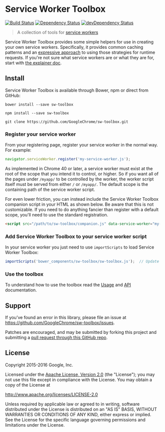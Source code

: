 # Service Worker Toolbox

[![Build Status](https://travis-ci.org/GoogleChrome/sw-toolbox.svg?branch=master)](https://travis-ci.org/GoogleChrome/sw-toolbox) [![Dependency Status](https://david-dm.org/googlechrome/sw-toolbox.svg)](https://david-dm.org/googlechrome/sw-toolbox) [![devDependency Status](https://david-dm.org/googlechrome/sw-toolbox/dev-status.svg)](https://david-dm.org/googlechrome/sw-toolbox#info=devDependencies)

> A collection of tools for [service workers](https://w3c.github.io/ServiceWorker/)

Service Worker Toolbox provides some simple helpers for use in creating your own service workers. Specifically, it provides common caching patterns and an [expressive approach](https://googlechrome.github.io/sw-toolbox/docs/master/tutorial-api.html#expressive-approach) to using those strategies for runtime requests. If you're not sure what service workers are or what they are for, start with [the explainer doc](https://github.com/slightlyoff/ServiceWorker/blob/master/explainer.md).

## Install

Service Worker Toolbox is available through Bower, npm or direct from GitHub:

`bower install --save sw-toolbox`

`npm install --save sw-toolbox`

`git clone https://github.com/GoogleChrome/sw-toolbox.git`

### Register your service worker

From your registering page, register your service worker in the normal way. For example:

```javascript
navigator.serviceWorker.register('my-service-worker.js');
```

As implemented in Chrome 40 or later, a service worker must exist at the root of the scope that you intend it to control, or higher. So if you want all of the pages under `/myapp/` to be controlled by the worker, the worker script itself must be served from either `/` or `/myapp/`. The default scope is the containing path of the service worker script.

For even lower friction, you can instead include the Service Worker Toolbox companion script in your HTML as shown below. Be aware that this is not customizable. If you need to do anything fancier than register with a default scope, you'll need to use the standard registration.

```html
<script src="/path/to/sw-toolbox/companion.js" data-service-worker="my-service-worker.js"></script>
```

### Add Service Worker Toolbox to your service worker script

In your service worker you just need to use `importScripts` to load Service Worker Toolbox:

```javascript
importScripts('bower_components/sw-toolbox/sw-toolbox.js');  // Update path to match your own setup.
```

### Use the toolbox

To understand how to use the toolbox read the [Usage](https://googlechrome.github.io/sw-toolbox/docs/master/tutorial-usage) and [API](https://googlechrome.github.io/sw-toolbox/docs/master/tutorial-api) documentation.

## Support

If you’ve found an error in this library, please file an issue at https://github.com/GoogleChrome/sw-toolbox/issues.

Patches are encouraged, and may be submitted by forking this project and submitting a [pull request through this GitHub repo](https://github.com/GoogleChrome/sw-toolbox/pulls).

## License

Copyright 2015-2016 Google, Inc.

Licensed under the [Apache License, Version 2.0](LICENSE) (the "License");
you may not use this file except in compliance with the License. You may
obtain a copy of the License at

   http://www.apache.org/licenses/LICENSE-2.0

Unless required by applicable law or agreed to in writing, software
distributed under the License is distributed on an "AS IS" BASIS,
WITHOUT WARRANTIES OR CONDITIONS OF ANY KIND, either express or implied.
See the License for the specific language governing permissions and
limitations under the License.
